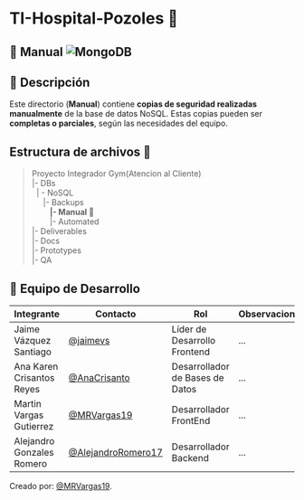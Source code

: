 # TI-Hospital-Pozoles 🏥
## 📁 Manual ![MongoDB](https://img.shields.io/badge/MongoDB-%234ea94b.svg?style=for-the-badge&logo=mongodb&logoColor=white)
## 📌 Descripción  
Este directorio (**Manual**) contiene **copias de seguridad realizadas manualmente** de la base de datos NoSQL. Estas copias pueden ser **completas o parciales**, según las necesidades del equipo.

## Estructura de archivos 📂
>Proyecto Integrador Gym(Atencion al Cliente)<br>
>|- DBs<br>
>&nbsp;&nbsp;| - NoSQL<br>
>&nbsp;&nbsp; &nbsp;&nbsp;|- Backups<br>
>&nbsp;&nbsp; &nbsp;&nbsp; &nbsp;&nbsp;**|- Manual 📂**<br>
>&nbsp;&nbsp; &nbsp;&nbsp; &nbsp;&nbsp;|- Automated <br>
>|- Deliverables<br>
>|- Docs<br>
>|- Prototypes<br>
>|- QA<br>

## 👥 Equipo de Desarrollo
|Integrante|Contacto|Rol|Observaciones|
|----------|--------|---|-------------|
|Jaime Vázquez Santiago|[@jaimevs](https://github.com/jaimevs)|Líder de Desarrollo Frontend|...|
|Ana Karen Crisantos Reyes|[@AnaCrisanto](https://github.com/AnaCrisanto)|Desarrollador de Bases de Datos|...|
|Martin Vargas Gutierrez|[@MRVargas19](https://github.com/MRVargas19)|Desarrollador FrontEnd|...|
|Alejandro Gonzales Romero|[@AlejandroRomero17](https://github.com/AlejandroRomero17)|Desarrollador Backend|...|

Creado por: [@MRVargas19](https://github.com/MRVargas19).
